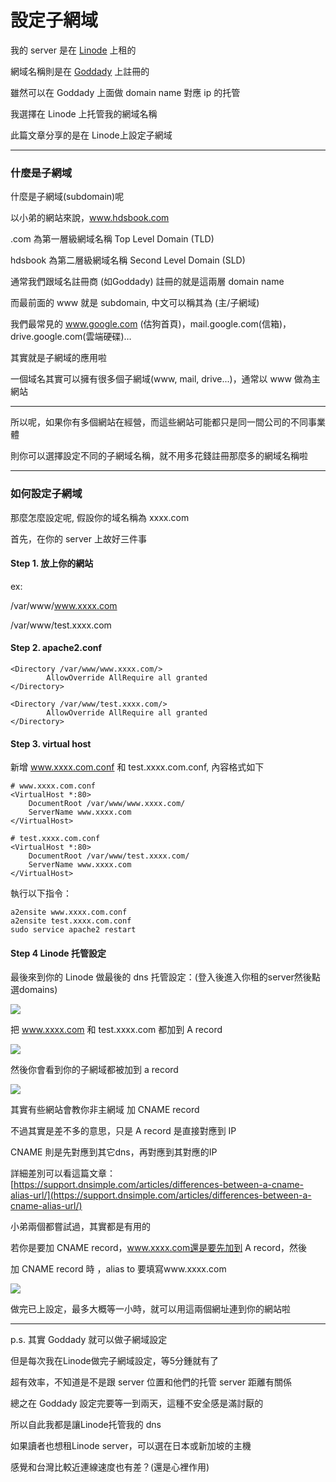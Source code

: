 # 設定子網域


<!--more-->

我的 server 是在 [Linode](https://www.linode.com/) 上租的

網域名稱則是在 [Goddady](https://tw.godaddy.com/) 上註冊的

雖然可以在 Goddady 上面做 domain name 對應 ip 的托管

我選擇在 Linode 上托管我的網域名稱

此篇文章分享的是在 Linode上設定子網域

---
### 什麼是子網域

什麼是子網域(subdomain)呢

以小弟的網站來說，www.hdsbook.com

.com 為第一層級網域名稱 Top Level Domain (TLD)

hdsbook 為第二層級網域名稱 Second Level Domain (SLD)

通常我們跟域名註冊商 (如Goddady) 註冊的就是這兩層 domain name

而最前面的 www 就是 subdomain, 中文可以稱其為 (主/子網域)

我們最常見的 www.google.com (估狗首頁)，mail.google.com(信箱)，drive.google.com(雲端硬碟)…

其實就是子網域的應用啦

一個域名其實可以擁有很多個子網域(www, mail, drive...)，通常以 www 做為主網站

---

所以呢，如果你有多個網站在經營，而這些網站可能都只是同一間公司的不同事業體

則你可以選擇設定不同的子網域名稱，就不用多花錢註冊那麼多的網域名稱啦

---
### 如何設定子網域

那麼怎麼設定呢, 假設你的域名稱為 xxxx.com

首先，在你的 server 上故好三件事

#### Step 1. 放上你的網站

ex:

/var/www/www.xxxx.com

/var/www/test.xxxx.com

#### Step 2. apache2.conf

```
<Directory /var/www/www.xxxx.com/>
        AllowOverride AllRequire all granted
</Directory>

<Directory /var/www/test.xxxx.com/>
        AllowOverride AllRequire all granted
</Directory>
```

#### Step 3. virtual host

新增 www.xxxx.com.conf 和 test.xxxx.com.conf, 內容格式如下

```
# www.xxxx.com.conf
<VirtualHost *:80>
    DocumentRoot /var/www/www.xxxx.com/
    ServerName www.xxxx.com
</VirtualHost>
```

```
# test.xxxx.com.conf
<VirtualHost *:80>
    DocumentRoot /var/www/test.xxxx.com/
    ServerName www.xxxx.com
</VirtualHost>
```

執行以下指令：

```
a2ensite www.xxxx.com.conf
a2ensite test.xxxx.com.conf
sudo service apache2 restart
```

#### Step 4 Linode 托管設定

最後來到你的 Linode 做最後的 dns 托管設定：(登入後進入你租的server然後點選domains)

![](1.jpg)

把 www.xxxx.com 和 test.xxxx.com 都加到 A record

![](2.jpg)

然後你會看到你的子網域都被加到 a record

![](3.jpg)

其實有些網站會教你非主網域 加 CNAME record

不過其實是差不多的意思，只是 A record 是直接對應到 IP

CNAME 則是先對應到其它dns，再對應到其對應的IP

詳細差別可以看這篇文章：[https://support.dnsimple.com/articles/differences-between-a-cname-alias-url/](https://support.dnsimple.com/articles/differences-between-a-cname-alias-url/)

小弟兩個都嘗試過，其實都是有用的

若你是要加 CNAME record，www.xxxx.com還是要先加到 A record，然後

加 CNAME record 時 ，alias to 要填寫www.xxxx.com

![](4.jpg)

做完已上設定，最多大概等一小時，就可以用這兩個網址連到你的網站啦

---

p.s. 其實 Goddady 就可以做子網域設定

但是每次我在Linode做完子網域設定，等5分鍾就有了

超有效率，不知道是不是跟 server 位置和他們的托管 server 距離有關係

總之在 Goddady 設定完要等一到兩天，這種不安全感是滿討厭的

所以自此我都是讓Linode托管我的 dns

如果讀者也想租Linode server，可以選在日本或新加坡的主機

感覺和台灣比較近連線速度也有差？(還是心裡作用)
